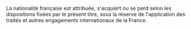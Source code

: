   
 La nationalité française est attribuée, s'acquiert ou se perd selon les dispositions fixées par le présent titre, sous la réserve de l'application des traités et autres engagements internationaux de la France.  

  
